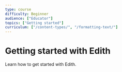 ```yaml
---
type: course
difficulty: Beginner
audience: ["Educator"]
topics: ["Getting started"]
curriculum: ["/content-types/", "/formatting-text/"]
---
```


# Getting started with Edith

Learn how to get started with Edith.
